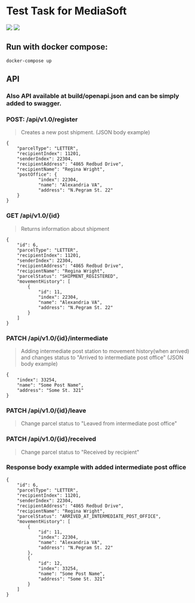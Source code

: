 # Test Task for MediaSoft

<a href="https://codeclimate.com/github/k0damaDEV/MediaSoft-Parcel-Tracker-TEST/maintainability"><img src="https://api.codeclimate.com/v1/badges/0f2d6d0661311cc97961/maintainability" /></a>
<a href="https://codeclimate.com/github/k0damaDEV/MediaSoft-Parcel-Tracker-TEST/test_coverage"><img src="https://api.codeclimate.com/v1/badges/0f2d6d0661311cc97961/test_coverage" /></a>

## Run with docker compose:
```
docker-compose up
```

## API

### Also API available at build/openapi.json and can be simply added to swagger.

### POST: /api/v1.0/register 

> Creates a new post shipment.
(JSON body example)
```
{
    "parcelType": "LETTER",
    "recipientIndex": 11201,
    "senderIndex": 22304,
    "recipientAddress": "4865 Redbud Drive",
    "recipientName": "Regina Wright",
    "postOffice": {
            "index": 22304,
            "name": "Alexandria VA",
            "address": "N.Pegram St. 22"
    }       
}
```



### GET /api/v1.0/{id}
> Returns information about shipment
```
{
    "id": 6,
    "parcelType": "LETTER",
    "recipientIndex": 11201,
    "senderIndex": 22304,
    "recipientAddress": "4865 Redbud Drive",
    "recipientName": "Regina Wright",
    "parcelStatus": "SHIPMENT_REGISTERED",
    "movementHistory": [
        {
            "id": 11,
            "index": 22304,
            "name": "Alexandria VA",
            "address": "N.Pegram St. 22"
        }
    ]
}
```




### PATCH /api/v1.0/{id}/intermediate
> Adding intermediate post station to movement history(when arrived) and changes status to "Arrived to intermediate post office"
(JSON body example)
```
{
    "index": 33254,
    "name": "Some Post Name",
    "address": "Some St. 321"
}
```




### PATCH /api/v1.0/{id}/leave
> Change parcel status to "Leaved from intermediate post office"




### PATCH /api/v1.0/{id}/received
> Change parcel status to "Received by recipient"




### Response body example with added intermediate post office

```
{
    "id": 6,
    "parcelType": "LETTER",
    "recipientIndex": 11201,
    "senderIndex": 22304,
    "recipientAddress": "4865 Redbud Drive",
    "recipientName": "Regina Wright",
    "parcelStatus": "ARRIVED_AT_INTERMEDIATE_POST_OFFICE",
    "movementHistory": [
        {
            "id": 11,
            "index": 22304,
            "name": "Alexandria VA",
            "address": "N.Pegram St. 22"
        },
        {
            "id": 12,
            "index": 33254,
            "name": "Some Post Name",
            "address": "Some St. 321"
        }
    ]
}
```
